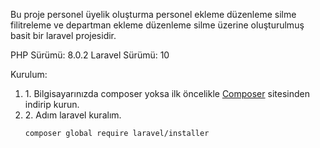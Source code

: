 Bu proje personel üyelik oluşturma personel ekleme düzenleme silme filitreleme ve departman ekleme düzenleme silme üzerine oluşturulmuş basit bir laravel projesidir.


PHP Sürümü: 8.0.2
Laravel Sürümü: 10


Kurulum:

<ol>
<li>1. Bilgisayarınızda composer yoksa ilk öncelikle <a href="https://getcomposer.org/">Composer</a> sitesinden indirip kurun.</li>
<li>
2. Adım laravel kuralım.

<code>composer global require laravel/installer</code>

</li>
</ol>
